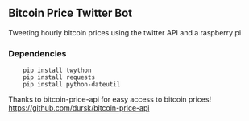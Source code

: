 Bitcoin Price Twitter Bot
----------------------------------------------------------------------
Tweeting hourly bitcoin prices using the twitter API and a raspberry pi

### Dependencies
        pip install twython
        pip install requests
        pip install python-dateutil

Thanks to bitcoin-price-api for easy access to bitcoin prices!   https://github.com/dursk/bitcoin-price-api
